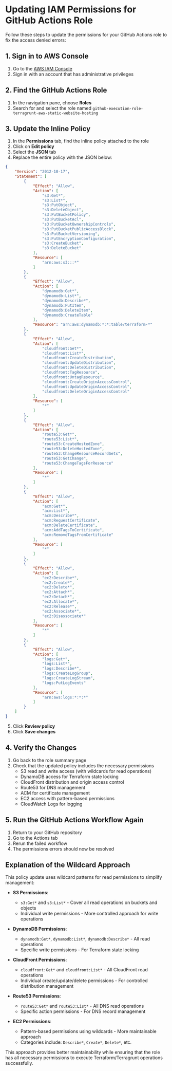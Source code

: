 # Updating IAM Permissions for GitHub Actions Role

Follow these steps to update the permissions for your GitHub Actions role to fix the access denied errors:

## 1. Sign in to AWS Console

1. Go to the [AWS IAM Console](https://console.aws.amazon.com/iam/)
2. Sign in with an account that has administrative privileges

## 2. Find the GitHub Actions Role

1. In the navigation pane, choose **Roles**
2. Search for and select the role named `github-execution-role-terragrunt-aws-static-website-hosting`

## 3. Update the Inline Policy

1. In the **Permissions** tab, find the inline policy attached to the role
2. Click on **Edit policy**
3. Select the **JSON** tab
4. Replace the entire policy with the JSON below:

```json
{
    "Version": "2012-10-17",
    "Statement": [
        {
            "Effect": "Allow",
            "Action": [
                "s3:Get*",
                "s3:List*",
                "s3:PutObject",
                "s3:DeleteObject",
                "s3:PutBucketPolicy",
                "s3:PutBucketAcl",
                "s3:PutBucketOwnershipControls",
                "s3:PutBucketPublicAccessBlock",
                "s3:PutBucketVersioning",
                "s3:PutEncryptionConfiguration",
                "s3:CreateBucket",
                "s3:DeleteBucket"
            ],
            "Resource": [
                "arn:aws:s3:::*"
            ]
        },
        {
            "Effect": "Allow",
            "Action": [
                "dynamodb:Get*",
                "dynamodb:List*",
                "dynamodb:Describe*",
                "dynamodb:PutItem",
                "dynamodb:DeleteItem",
                "dynamodb:CreateTable"
            ],
            "Resource": "arn:aws:dynamodb:*:*:table/terraform-*"
        },
        {
            "Effect": "Allow",
            "Action": [
                "cloudfront:Get*",
                "cloudfront:List*",
                "cloudfront:CreateDistribution",
                "cloudfront:UpdateDistribution",
                "cloudfront:DeleteDistribution",
                "cloudfront:TagResource",
                "cloudfront:UntagResource",
                "cloudfront:CreateOriginAccessControl",
                "cloudfront:UpdateOriginAccessControl",
                "cloudfront:DeleteOriginAccessControl"
            ],
            "Resource": [
                "*"
            ]
        },
        {
            "Effect": "Allow",
            "Action": [
                "route53:Get*",
                "route53:List*",
                "route53:CreateHostedZone",
                "route53:DeleteHostedZone",
                "route53:ChangeResourceRecordSets",
                "route53:GetChange",
                "route53:ChangeTagsForResource"
            ],
            "Resource": [
                "*"
            ]
        },
        {
            "Effect": "Allow",
            "Action": [
                "acm:Get*",
                "acm:List*",
                "acm:Describe*",
                "acm:RequestCertificate",
                "acm:DeleteCertificate",
                "acm:AddTagsToCertificate",
                "acm:RemoveTagsFromCertificate"
            ],
            "Resource": [
                "*"
            ]
        },
        {
            "Effect": "Allow",
            "Action": [
                "ec2:Describe*",
                "ec2:Create*",
                "ec2:Delete*",
                "ec2:Attach*",
                "ec2:Detach*",
                "ec2:Allocate*",
                "ec2:Release*",
                "ec2:Associate*",
                "ec2:Disassociate*"
            ],
            "Resource": [
                "*"
            ]
        },
        {
            "Effect": "Allow",
            "Action": [
                "logs:Get*",
                "logs:List*",
                "logs:Describe*",
                "logs:CreateLogGroup",
                "logs:CreateLogStream",
                "logs:PutLogEvents"
            ],
            "Resource": [
                "arn:aws:logs:*:*:*"
            ]
        }
    ]
}
```

5. Click **Review policy**
6. Click **Save changes**

## 4. Verify the Changes

1. Go back to the role summary page
2. Check that the updated policy includes the necessary permissions
   - S3 read and write access (with wildcards for read operations)
   - DynamoDB access for Terraform state locking
   - CloudFront distribution and origin access control
   - Route53 for DNS management
   - ACM for certificate management
   - EC2 access with pattern-based permissions
   - CloudWatch Logs for logging

## 5. Run the GitHub Actions Workflow Again

1. Return to your GitHub repository
2. Go to the Actions tab
3. Rerun the failed workflow
4. The permissions errors should now be resolved

## Explanation of the Wildcard Approach

This policy update uses wildcard patterns for read permissions to simplify management:

- **S3 Permissions**:
  - `s3:Get*` and `s3:List*` - Cover all read operations on buckets and objects
  - Individual write permissions - More controlled approach for write operations

- **DynamoDB Permissions**:
  - `dynamodb:Get*`, `dynamodb:List*`, `dynamodb:Describe*` - All read operations
  - Specific write permissions - For Terraform state locking

- **CloudFront Permissions**:
  - `cloudfront:Get*` and `cloudfront:List*` - All CloudFront read operations
  - Individual create/update/delete permissions - For controlled distribution management

- **Route53 Permissions**:
  - `route53:Get*` and `route53:List*` - All DNS read operations
  - Specific action permissions - For DNS record management

- **EC2 Permissions**:
  - Pattern-based permissions using wildcards - More maintainable approach
  - Categories include: `Describe*`, `Create*`, `Delete*`, etc.

This approach provides better maintainability while ensuring that the role has all necessary permissions to execute Terraform/Terragrunt operations successfully. 